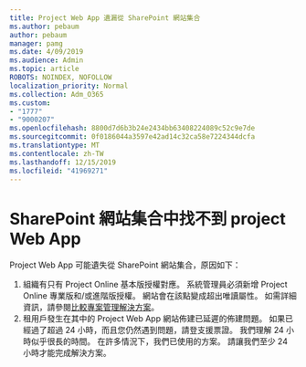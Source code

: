 ```yaml
---
title: Project Web App 遺漏從 SharePoint 網站集合
ms.author: pebaum
author: pebaum
manager: pamg
ms.date: 4/09/2019
ms.audience: Admin
ms.topic: article
ROBOTS: NOINDEX, NOFOLLOW
localization_priority: Normal
ms.collection: Adm_O365
ms.custom:
- "1777"
- "9000207"
ms.openlocfilehash: 8800d7d6b3b24e2434bb63408224089c52c9e7de
ms.sourcegitcommit: 0f0186044a3597e42ad14c32ca58e7224344dcfa
ms.translationtype: MT
ms.contentlocale: zh-TW
ms.lasthandoff: 12/15/2019
ms.locfileid: "41969271"
---
```

# <a name="project-web-app-is-missing-from-the-sharepoint-site-collection"></a>SharePoint 網站集合中找不到 project Web App

Project Web App 可能遺失從 SharePoint 網站集合，原因如下：

1. 組織有只有 Project Online 基本版授權對應。 系統管理員必須新增 Project Online 專業版和/或進階版授權。 網站會在該點變成超出唯讀屬性。 如需詳細資訊，請參閱[比較專案管理解決方案](https://products.office.com/project/compare-microsoft-project-management-software?tab=1)。
2. 租用戶發生在其中的 Project Web App 網站佈建已延遲的佈建問題。 如果已經過了超過 24 小時，而且您仍然遇到問題，請登支援票證。 我們理解 24 小時似乎很長的時間。 在許多情況下，我們已使用的方案。 請讓我們至少 24 小時才能完成解決方案。
